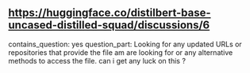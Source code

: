 ## https://huggingface.co/distilbert-base-uncased-distilled-squad/discussions/6

contains_question: yes
question_part: Looking for any updated URLs or repositories that provide the file am are looking for or any alternative methods to access the file. can i get any luck on this ?